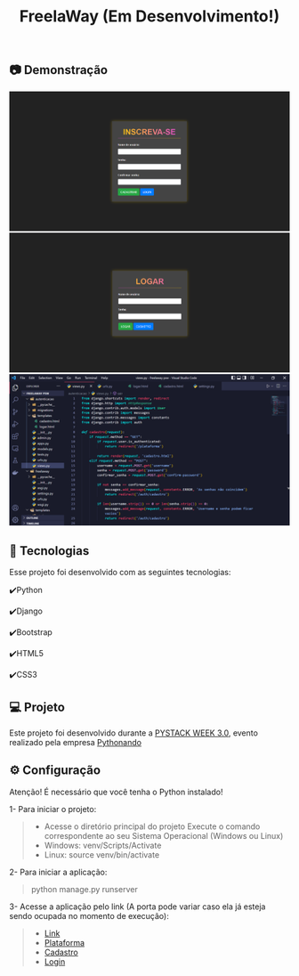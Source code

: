 <h1 align="center">
   FreelaWay (Em Desenvolvimento!)
</h1>

<br>

## :camera: Demonstração

![png1](github/Cadastro.png)
![png2](github/Logar.png)
![png3](github/Codigo.png)

## :rocket: Tecnologias

Esse projeto foi desenvolvido com as seguintes tecnologias:

✔️Python

✔️Django

✔️Bootstrap

✔️HTML5

✔️CSS3

## 💻 Projeto

Este projeto foi desenvolvido durante a [PYSTACK WEEK 3.0](https://pythonando.com.br/inscricao/psw3), evento realizado pela empresa [Pythonando](https://www.linkedin.com/company/pythonando/)

## ⚙ Configuração

Atenção! É necessário que você tenha o Python instalado!

1- Para iniciar o projeto:
> - Acesse o diretório principal do projeto
> Execute o comando correspondente ao seu Sistema Operacional (Windows ou Linux)
> - Windows: venv/Scripts/Activate
> - Linux: source venv/bin/activate

2- Para iniciar a aplicação:
> python manage.py runserver

3- Acesse a aplicação pelo link (A porta pode variar caso ela já esteja sendo ocupada no momento de execução):
> - [Link](http://127.0.0.1:8000)
> - [Plataforma](http://127.0.0.1:8000/plataforma)
> - [Cadastro](http://127.0.0.1:8000/auth/cadastro)
> - [Login](http://127.0.0.1:8000/auth/logar)
